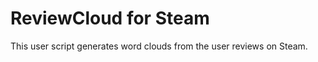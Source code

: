 ReviewCloud for Steam
===================

This user script generates word clouds from the user reviews on Steam.
